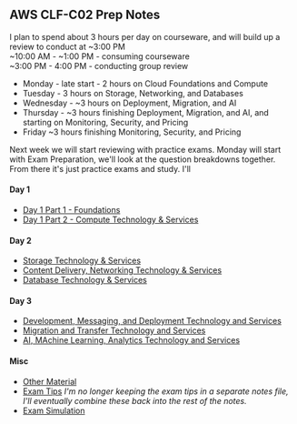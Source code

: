 ## AWS CLF-C02 Prep Notes

I plan to spend about 3 hours per day on courseware, and will build up a review to conduct at ~3:00 PM   
~10:00 AM - ~1:00 PM - consuming courseware  
~3:00 PM - 4:00 PM - conducting group review  
 - Monday - late start - 2 hours on Cloud Foundations and Compute
 - Tuesday - 3 hours on Storage, Networking, and Databases
 - Wednesday - ~3 hours on Deployment, Migration, and AI
 - Thursday - ~3 hours finishing Deployment, Migration, and AI, and starting on Monitoring, Security, and Pricing
 - Friday ~3 hours finishing Monitoring, Security, and Pricing

Next week we will start reviewing with practice exams. Monday will start with Exam Preparation, we'll look at the question breakdowns together.
From there it's just practice exams and study. I'll 

#### Day 1
 - [Day 1 Part 1 - Foundations](./Foundations.md)
 - [Day 1 Part 2 - Compute Technology & Services](./compute_technology_and_services.md)
#### Day 2
 - [Storage Technology & Services](./storage_technology_and_services.md)
 - [Content Delivery, Networking Technology & Services](./content_delivery_and_networking_technology_and_services.md)
 - [Database Technology & Services](./database_technology_and_services.md)
#### Day 3
 - [Development, Messaging, and Deployment Technology and Services](./development_messagine_deployment.md)
 - [Migration and Transfer Technology and Services](./migration_and_transfer.md)
 - [AI, MAchine Learning, Analytics Technology and Services](./AI_machine_learning_analytics.md)
#### Misc
 - [Other Material](./other_material.md)
 - [Exam Tips](./exam_tips.md) *I'm no longer keeping the exam tips in a separate notes file, I'll eventually combine these back into the rest of the notes.*
 - [Exam Simulation](https://app.pluralsight.com/lti-integration/redirect/24ea1482-c9f9-4515-a658-3553ba27e551?originUrl=https%3A%2F%2Fapp.pluralsight.com%2Fsearch%2F)
